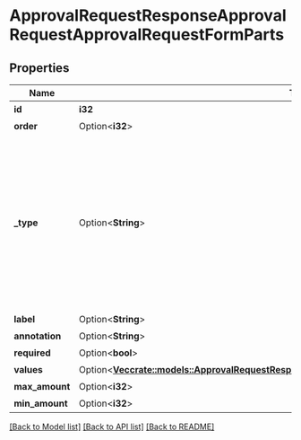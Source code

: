 # ApprovalRequestResponseApprovalRequestApprovalRequestFormParts

## Properties

Name | Type | Description | Notes
------------ | ------------- | ------------- | -------------
**id** | **i32** | 項目ID | 
**order** | Option<**i32**> | 順序 | [optional]
**_type** | Option<**String**> | 項目種別 (title: 申請タイトル, single_line: 自由記述形式 1行, multi_line: 自由記述形式 複数行, select: プルダウン, date: 日付, amount: 金額, receipt: 添付ファイル, section: 部門ID, partner: 取引先ID, ninja_sign_document: 契約書（NINJA SIGN連携）) | [optional]
**label** | Option<**String**> | 項目名 | [optional]
**annotation** | Option<**String**> | 追加説明 | [optional]
**required** | Option<**bool**> | 必須かどうか | [optional]
**values** | Option<[**Vec<crate::models::ApprovalRequestResponseApprovalRequestApprovalRequestFormValues>**](approvalRequestResponse_approval_request_approval_request_form_values.md)> | 選択項目 | [optional]
**max_amount** | Option<**i32**> | 上限金額 | [optional]
**min_amount** | Option<**i32**> | 下限金額 | [optional]

[[Back to Model list]](../README.md#documentation-for-models) [[Back to API list]](../README.md#documentation-for-api-endpoints) [[Back to README]](../README.md)


